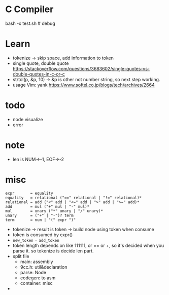 # **C Compiler**

bash -x test.sh # debug
# Learn
- tokenize -> skip space, add information to token
- single quote, double quote https://stackoverflow.com/questions/3683602/single-quotes-vs-double-quotes-in-c-or-c
- strtol(p, &p, 10) -> &p is other not number string, so next step working.
- usage Vim: yank https://www.softel.co.jp/blogs/tech/archives/2664
# todo
- node visualize
- error
# note
- len is NUM->-1, EOF->-2

# misc
```
expr       = equality
equality   = relational ("==" relational | "!=" relational)*
relational = add ("<" add | "<=" add | ">" add | ">=" add)*
add        = mul ("+" mul | "-" mul)*
mul        = unary ("*" unary | "/" unary)*
unary      = ("+" | "-")? term
term       = num | "(" expr ")"
```
- tokenize -> result is token -> build node using token when consume
- token is consumed by expr() 
- `new_token` = `add_token`
- token length depends on like 111111, or == or +, so it's decided when you parse it. so tokenize is decide len part. 
- split file
	- main: assembly
	- 9cc.h: util&declaration
	- parse: Node
	- codegen: to asm
	- container: misc
- 
